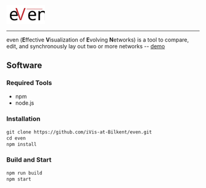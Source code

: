 <img src="./images/even.svg" width="100px">

---

even (**E**ffective **V**isualization of **E**volving **N**etworks) is a tool to compare, edit, and synchronously lay out two or more networks
-- [demo](https://ivis-at-bilkent.github.io/even/)

## Software
### Required Tools
- npm
- node.js

### Installation
```
git clone https://github.com/iVis-at-Bilkent/even.git
cd even
npm install
```

### Build and Start
```
npm run build
npm start
```
